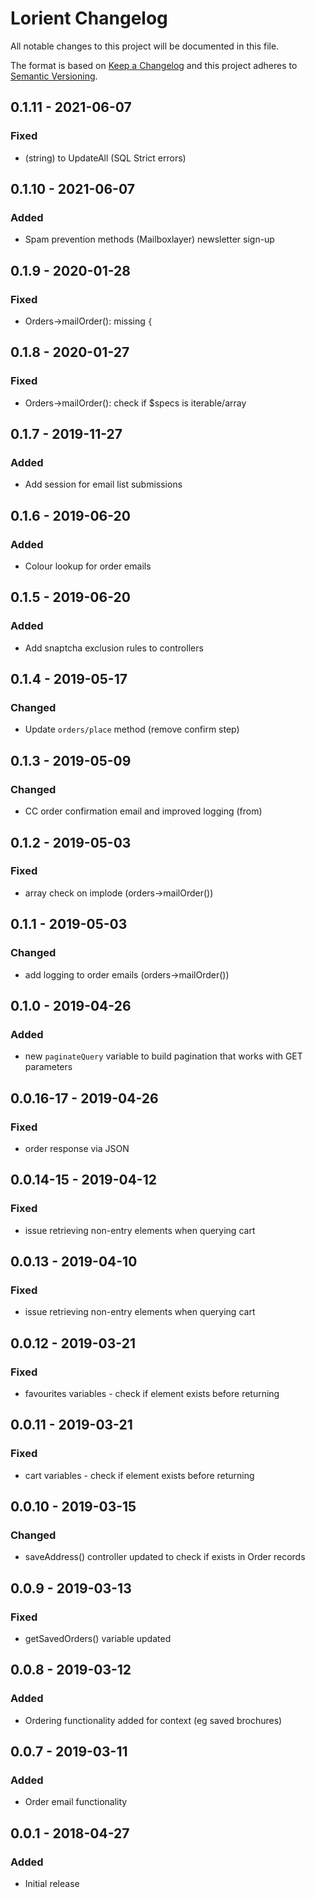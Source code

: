 # Lorient Changelog

All notable changes to this project will be documented in this file.

The format is based on [Keep a Changelog](http://keepachangelog.com/) and this project adheres to [Semantic Versioning](http://semver.org/).



## 0.1.11 - 2021-06-07
### Fixed
- (string) to UpdateAll (SQL Strict errors)

## 0.1.10 - 2021-06-07
### Added
- Spam prevention methods (Mailboxlayer) newsletter sign-up

## 0.1.9 - 2020-01-28
### Fixed
- Orders->mailOrder(): missing `{`

## 0.1.8 - 2020-01-27
### Fixed
- Orders->mailOrder(): check if $specs is iterable/array

## 0.1.7 - 2019-11-27
### Added
- Add session for email list submissions

## 0.1.6 - 2019-06-20
### Added
- Colour lookup for order emails

## 0.1.5 - 2019-06-20
### Added
- Add snaptcha exclusion rules to controllers

## 0.1.4 - 2019-05-17
### Changed
- Update `orders/place` method (remove confirm step)

## 0.1.3 - 2019-05-09
### Changed
- CC order confirmation email and improved logging (from)

## 0.1.2 - 2019-05-03
### Fixed
- array check on implode (orders->mailOrder()) 

## 0.1.1 - 2019-05-03
### Changed
- add logging to order emails (orders->mailOrder()) 

## 0.1.0 - 2019-04-26
### Added
- new `paginateQuery` variable to build pagination that works with GET parameters

## 0.0.16-17 - 2019-04-26
### Fixed
- order response via JSON

## 0.0.14-15 - 2019-04-12
### Fixed
- issue retrieving non-entry elements when querying cart

## 0.0.13 - 2019-04-10
### Fixed
- issue retrieving non-entry elements when querying cart

## 0.0.12 - 2019-03-21
### Fixed
- favourites variables - check if element exists before returning

## 0.0.11 - 2019-03-21
### Fixed
- cart variables - check if element exists before returning

## 0.0.10 - 2019-03-15
### Changed
- saveAddress() controller updated to check if exists in Order records

## 0.0.9 - 2019-03-13
### Fixed
- getSavedOrders() variable updated

## 0.0.8 - 2019-03-12
### Added
- Ordering functionality added for context (eg saved brochures)

## 0.0.7 - 2019-03-11
### Added
- Order email functionality

## 0.0.1 - 2018-04-27
### Added
- Initial release
